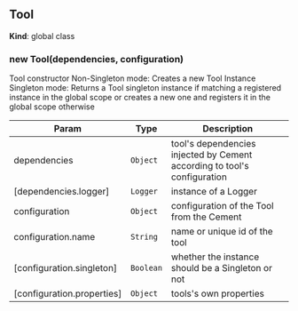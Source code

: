<a name="Tool"></a>

## Tool
**Kind**: global class  
<a name="new_Tool_new"></a>

### new Tool(dependencies, configuration)
Tool constructorNon-Singleton mode: Creates a new Tool InstanceSingleton mode: Returns a Tool singleton instance if matching a registered instance in the global scopeor creates a new one and registers it in the global scope otherwise


| Param | Type | Description |
| --- | --- | --- |
| dependencies | <code>Object</code> | tool's dependencies injected by Cement according to tool's configuration |
| [dependencies.logger] | <code>Logger</code> | instance of a Logger |
| configuration | <code>Object</code> | configuration of the Tool from the Cement |
| configuration.name | <code>String</code> | name or unique id of the tool |
| [configuration.singleton] | <code>Boolean</code> | whether the instance should be a Singleton or not |
| [configuration.properties] | <code>Object</code> | tools's own properties |

